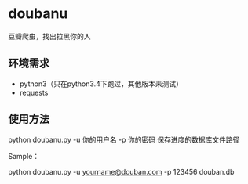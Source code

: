 # doubanu
豆瓣爬虫，找出拉黑你的人

## 环境需求
- python3（只在python3.4下跑过，其他版本未测试）
- requests

## 使用方法
python doubanu.py -u 你的用户名 -p 你的密码 保存进度的数据库文件路径

Sample：

python doubanu.py -u yourname@douban.com -p 123456 douban.db
